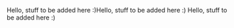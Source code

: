 ﻿Hello, stuff to be added here :)H e l l o ,   s t u f f   t o   b e   a d d e d   h e r e   : ) 
 
 H e l l o ,   s t u f f   t o   b e   a d d e d   h e r e   : ) 
 
 

